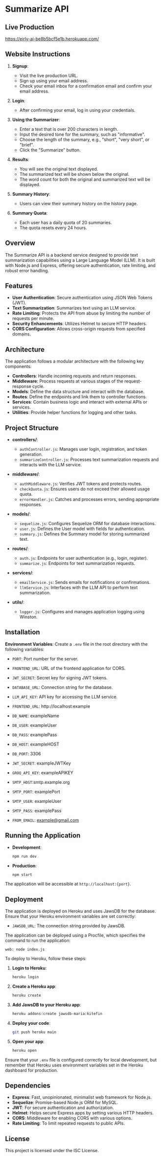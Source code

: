 # Summarize API

## Live Production
https://eirly-ai-be8b5bcf5e1b.herokuapp.com/

## Website Instructions

1. **Signup**: 
   - Visit the live production URL.
   - Sign up using your email address.
   - Check your email inbox for a confirmation email and confirm your email address.

2. **Login**:
   - After confirming your email, log in using your credentials.

3. **Using the Summarizer**:
   - Enter a text that is over 200 characters in length.
   - Input the desired tone for the summary, such as "informative".
   - Choose the length of the summary, e.g., "short", "very short", or "brief".
   - Click the "Summarize" button.

4. **Results**:
   - You will see the original text displayed.
   - The summarized text will be shown below the original.
   - The word count for both the original and summarized text will be displayed.

5. **Summary History**:
   - Users can view their summary history on the history page.

6. **Summary Quota**:
   - Each user has a daily quota of 20 summaries.
   - The quota resets every 24 hours.


## Overview

The Summarize API is a backend service designed to provide text summarization capabilities using a Large Language Model (LLM). It is built with Node.js and Express, offering secure authentication, rate limiting, and robust error handling.

## Features

- **User Authentication**: Secure authentication using JSON Web Tokens (JWT).
- **Text Summarization**: Summarizes text using an LLM service.
- **Rate Limiting**: Protects the API from abuse by limiting the number of requests per minute.
- **Security Enhancements**: Utilizes Helmet to secure HTTP headers.
- **CORS Configuration**: Allows cross-origin requests from specified domains.

## Architecture

The application follows a modular architecture with the following key components:

- **Controllers**: Handle incoming requests and return responses.
- **Middleware**: Process requests at various stages of the request-response cycle.
- **Models**: Define the data structure and interact with the database.
- **Routes**: Define the endpoints and link them to controller functions.
- **Services**: Contain business logic and interact with external APIs or services.
- **Utilities**: Provide helper functions for logging and other tasks.

## Project Structure

- **controllers/**: 
  - `authController.js`: Manages user login, registration, and token generation.
  - `summarizeController.js`: Processes text summarization requests and interacts with the LLM service.

- **middleware/**:
  - `authMiddleware.js`: Verifies JWT tokens and protects routes.
  - `checkQuota.js`: Ensures users do not exceed their allowed usage quota.
  - `errorHandler.js`: Catches and processes errors, sending appropriate responses.

- **models/**:
  - `sequelize.js`: Configures Sequelize ORM for database interactions.
  - `user.js`: Defines the User model with fields for authentication.
  - `summary.js`: Defines the Summary model for storing summarized text.

- **routes/**:
  - `auth.js`: Endpoints for user authentication (e.g., login, register).
  - `summarize.js`: Endpoints for text summarization requests.

- **services/**:
  - `emailService.js`: Sends emails for notifications or confirmations.
  - `llmService.js`: Interfaces with the LLM API to perform text summarization.

- **utils/**:
  - `logger.js`: Configures and manages application logging using Winston.

## Installation
**Environment Variables**: Create a `.env` file in the root directory with the following variables:
- `PORT`: Port number for the server.
- `FRONTEND_URL`: URL of the frontend application for CORS.
- `JWT_SECRET`: Secret key for signing JWT tokens.
- `DATABASE_URL`: Connection string for the database.
- `LLM_API_KEY`: API key for accessing the LLM service.
- `FRONTEND_URL`: http://localhost:example
- `DB_NAME`: exampleName
- `DB_USER`: exampleUser
- `DB_PASS`: examplePass
- `DB_HOST`: exampleHOST
- `DB_PORT`: 3306

- `JWT_SECRET`: exampleJWTKey
- `GROQ_API_KEY`: exampleAPIKEY
- `SMTP_HOST`:smtp.example.org
- `SMTP_PORT`: examplePort
- `SMTP_USER`: exampleUser
- `SMTP_PASS`: examplePass
- `FROM_EMAIL`: example@gmail.com

## Running the Application

- **Development**: 
  ```bash
  npm run dev
  ```

- **Production**: 
  ```bash
  npm start
  ```

The application will be accessible at `http://localhost:{port}`.

## Deployment

The application is deployed on Heroku and uses JawsDB for the database. Ensure that your Heroku environment variables are set correctly:

- `JAWSDB_URL`: The connection string provided by JawsDB.

The application can be deployed using a Procfile, which specifies the command to run the application:
```
web: node index.js
```

To deploy to Heroku, follow these steps:

1. **Login to Heroku**:
   ```bash
   heroku login
   ```

2. **Create a Heroku app**:
   ```bash
   heroku create
   ```

3. **Add JawsDB to your Heroku app**:
   ```bash
   heroku addons:create jawsdb-maria:kitefin
   ```

4. **Deploy your code**:
   ```bash
   git push heroku main
   ```

5. **Open your app**:
   ```bash
   heroku open
   ```

Ensure that your `.env` file is configured correctly for local development, but remember that Heroku uses environment variables set in the Heroku dashboard for production.

## Dependencies

- **Express**: Fast, unopinionated, minimalist web framework for Node.js.
- **Sequelize**: Promise-based Node.js ORM for MySQL.
- **JWT**: For secure authentication and authorization.
- **Helmet**: Helps secure Express apps by setting various HTTP headers.
- **CORS**: Middleware for enabling CORS with various options.
- **Rate Limiting**: To limit repeated requests to public APIs.

## License

This project is licensed under the ISC License. 